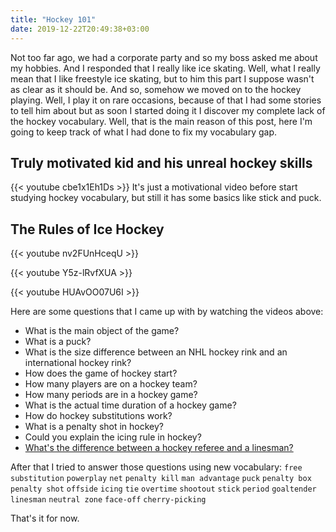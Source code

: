 ```yaml
---
title: "Hockey 101"
date: 2019-12-22T20:49:38+03:00
---
```

Not too far ago, we had a corporate party and so my boss asked me about my hobbies. And I responded that I really like ice skating. Well, what I really mean that I like freestyle ice skating, but to him this part I suppose wasn't as clear as it should be. And so, somehow we moved on to the hockey playing. Well, I play it on rare occasions, because of that I had some stories to tell him about but as soon I started doing it I discover my complete lack of the hockey vocabulary. Well, that is the main reason of this post, here I'm going to keep track of what I had done to fix my vocabulary gap.

## Truly motivated kid and his unreal hockey skills
{{< youtube cbe1x1Eh1Ds >}}
It's just a motivational video before start studying hockey vocabulary, but still it has some basics like stick and puck.

## The Rules of Ice Hockey
{{< youtube nv2FUnHceqU >}}
<br/>

{{< youtube Y5z-lRvfXUA >}}
<br/>

{{< youtube HUAvOO07U6I >}}

Here are some questions that I came up with by watching the videos above:
- What is the main object of the game?
- What is a puck?
- What is the size difference between an NHL hockey rink and an international hockey rink?
- How does the game of hockey start?
- How many players are on a hockey team?
- How many periods are in a hockey game?
- What is the actual time duration of a hockey game?
- How do hockey substitutions work?
- What is a penalty shot in hockey?
- Could you explain the icing rule in hockey?
- [What's the difference between a hockey referee and a linesman?](https://blog.purehockey.com/hockey-culture-traditions/whats-the-difference-between-a-hockey-referee-and-a-linesman/)

After that I tried to answer those questions using new vocabulary:
`free substitution` `powerplay` `net` `penalty kill` `man advantage` `puck` `penalty box` `penalty shot` `offside` `icing` `tie` `overtime` `shootout` `stick` `period` `goaltender` `linesman` `neutral zone` `face-off` `cherry-picking`

That's it for now.